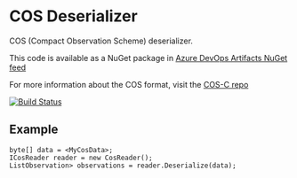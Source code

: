 # COS Deserializer
COS (Compact Observation Scheme) deserializer.

This code is available as a NuGet package in [Azure DevOps Artifacts NuGet feed](https://dev.azure.com/easee-norway/easee-pipelines/_packaging?_a=feed&feed=easee-norway%40Local)

For more information about the COS format, visit the [COS-C repo](https://github.com/Masterloop/cos-c)

[![Build Status](https://dev.azure.com/easee-norway/easee-pipelines/_apis/build/status/Cos?branchName=main)](https://dev.azure.com/easee-norway/easee-pipelines/_build/latest?definitionId=28&branchName=main)

## Example
```
byte[] data = <MyCosData>;
ICosReader reader = new CosReader();
ListObservation> observations = reader.Deserialize(data);
```

